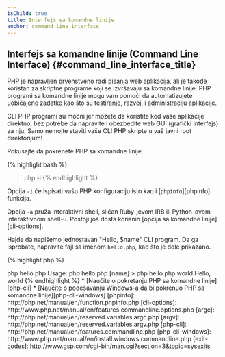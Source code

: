 ```yaml
---
isChild: true
title: Interfejs sa komandne linije
anchor: command_line_interface
---
```


## Interfejs sa komandne linije (Command Line Interface) {#command_line_interface_title}

PHP je napravljen prvenstveno radi pisanja web aplikacija, ali je takođe koristan za skriptne programe koji se
izvršavaju sa komandne linije. PHP programi sa komandne linije mogu vam pomoći da automatizujete uobičajene zadatke
kao što su testiranje, razvoj, i administraciju aplikacije.

CLI PHP programi su moćni jer možete da koristite kod vaše aplikacije direktno, bez potrebe da napravite i obezbedite
web GUI (grafički interfejs) za nju. Samo nemojte staviti vaše CLI PHP skripte u vaš javni root direktorijum!

Pokušajte da pokrenete PHP sa komandne linije:

{% highlight bash %}
> php -i
{% endhighlight %}

Opcija `-i` će ispisati vašu PHP konfiguraciju isto kao i [`phpinfo`][phpinfo] funkcija.

Opcija `-a` pruža interaktivni shell, sličan Ruby-jevom IRB ili Python-ovom interaktivnom shell-u. Postoji još dosta
korisnih [opcija sa komandne linije][cli-options].

Hajde da napišemo jednostavan "Hello, $name" CLI program. Da ga isprobate, napravite fajl sa imenom `hello.php`, kao što
je dole prikazano.

{% highlight php %}
<?php
if ($argc != 2) {
    echo "Usage: php hello.php [name].\n";
    exit(1);
}
$name = $argv[1];
echo "Hello, $name\n";
{% endhighlight %}

PHP postavlja dve specijalne promenljive na bazi argumenata na osnovu kojih se pokreće vaša skripta. [`$argc`][argc] je
celobrojna promenljiva koja sadrži argument *count* i [`$argv`][argv] je niz koji sadrži *vrednost* svakog argumenta.
Prvi argument je uvek naziv vašeg fajla sa PHP skriptom, u ovom slučaju `hello.php`.

Izraz `exit()` se koristi sa brojem različitim od nule da bi shell-u skrenuo pažnju da komanda nije uspela. Najčešće
korišćeni izlazni kodovi se mogu pronaći [ovde][exit-codes]

Da pokrenete našu skriptu, prikazanu gore, sa komandne linije:

{% highlight bash %}
> php hello.php
Usage: php hello.php [name]
> php hello.php world
Hello, world
{% endhighlight %}

 * [Naučite o pokretanju PHP sa komandne linije][php-cli]
 * [Naučite o podešavanju Windows-a da bi pokrenuo PHP sa komandne linije][php-cli-windows]

[phpinfo]: http://php.net/manual/en/function.phpinfo.php
[cli-options]: http://www.php.net/manual/en/features.commandline.options.php
[argc]: http://php.net/manual/en/reserved.variables.argc.php
[argv]: http://php.net/manual/en/reserved.variables.argv.php
[php-cli]: http://php.net/manual/en/features.commandline.php
[php-cli-windows]: http://www.php.net/manual/en/install.windows.commandline.php
[exit-codes]: http://www.gsp.com/cgi-bin/man.cgi?section=3&topic=sysexits

